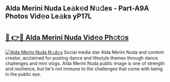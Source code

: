 ## Alda Merini Nuda Le𝚊k𝚎d N𝚞𝚍es - Part-A9A Photos Vid𝚎o Le𝚊ks yP17L

# <h2><a href="http://fbftpel.evod.top/?m=Alda+Merini+Nuda">🔗 👉🔴 Alda Merini Nuda Vid𝚎o Ph𝚘t𝚘s</a></h2>

[![Alda Merini Nuda N𝚞d𝚎s](https://i.imgur.com/8V9OHl7.gif)](http://fbftpel.evod.top/?m=Alda+Merini+Nuda)
Social media star Alda Merini Nuda and content creator, acclaimed for posting dance and lifestyle themes through dance challenges and mini vlogs. Alda Merini Nuda public image is one of strength and resilience, but he's not immune to the challenges that come with being in the public eye. 
